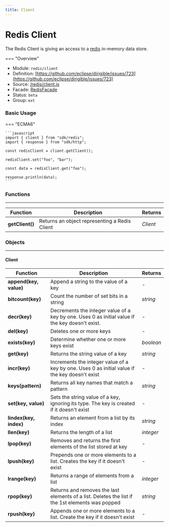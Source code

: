 ```yaml
---
title: Client
---
```


Redis Client
===

The Redis Client is giving an access to a [redis](https://redis.io//) in-memory data store.

=== "Overview"
- Module: `redis/client`
- Definition: [https://github.com/eclipse/dirigible/issues/723](https://github.com/eclipse/dirigible/issues/723)
- Source: [/redis/client.js](https://github.com/eclipse/dirigible/tree/master/components/api-redis/src/main/resources/META-INF/dirigible/redis/client.js)
- Facade: [RedisFacade](https://github.com/eclipse/dirigible/blob/master/components/api-redis/src/main/java/org/eclipse/dirigible/components/api/redis/RedisFacade.java)
- Status: `beta`
- Group: `ext`


### Basic Usage

=== "ECMA6"

    ```javascript
    import { client } from "sdk/redis";
    import { response } from "sdk/http";

    const redisClient = client.getClient();

    redisClient.set("foo", "bar");

    const data = redisClient.get("foo");

    response.println(data);
    ```
    
<!-- === "CommonJS"

    ```javascript
    const client = require("redis/client");
    const response = require("http/response");

    const redisClient = client.getClient();

    redisClient.set("foo", "bar");

    const data = redisClient.get("foo");

    response.println(data);
    ``` -->


### Functions

---

Function     | Description | Returns
------------ | ----------- | --------
**getClient()**   | Returns an object representing a Redis Client | *Client*

### Objects

---

#### Client

Function     | Description | Returns
------------ | ----------- | --------
**append(key, value)**   | Append a string to the value of a key | *-*
**bitcount(key)**   | Count the number of set bits in a string | *string*
**decr(key)**   | Decrements the integer value of a key by one. Uses 0 as initial value if the key doesn't exist. | *-*
**del(key)**   | Deletes one or more keys | *-*
**exists(key)**   | Determine whether one or more keys exist | *boolean*
**get(key)**   | Returns the string value of a key | *string*
**incr(key)**   | Increments the integer value of a key by one. Uses 0 as initial value if the key doesn't exist | *-*
**keys(pattern)**   | Returns all key names that match a pattern | *string*
**set(key, value)**   | Sets the string value of a key, ignoring its type. The key is created if it doesn't exist | *-*
**lindex(key, index)**   | Returns an element from a list by its index | *string*
**llen(key)**   | Returns the length of a list | *integer*
**lpop(key)**   | Removes and returns the first elements of the list stored at key | *-*
**lpush(key)**   | Prepends one or more elements to a list. Creates the key if it doesn't exist | *-*
**lrange(key)**   | Returns a range of elements from a list | *integer*
**rpop(key)**   | Returns and removes the last elements of a list. Deletes the list if the 1st elements was popped | *string*
**rpush(key)**   | Appends one or more elements to a list. Create the key if it doesn't exist | *-*
 
